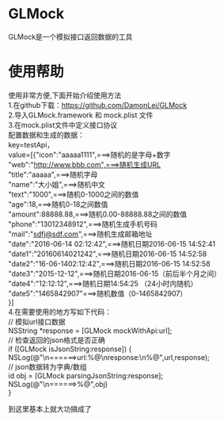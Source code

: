 # GLMock
GLMock是一个模拟接口返回数据的工具

# 使用帮助
使用非常方便,下面开始介绍使用方法<br>
1.在github下载：https://github.com/DamonLei/GLMock<br>
2.导入GLMock.framework 和 mock.plist 文件<br>
3.在mock.plist文件中定义接口协议<br>
    配置数据和生成的数据：<br>
    key=testApi，<br>
    value=[{"icon":"aaaaa1111",===>随机的是字母+数字<br>
           "web":"http://www.bbb.com",===>随机生成URL<br>
           "title":"aaaaa",===>随机字母<br>
           "name":"大小姐",===>随机中文<br>
           "text":"1000",===>随机0-1000之间的数值<br>
           "age":18,===>随机0-18之间数值<br>
           "amount":88888.88,===>随机0.00-88888.88之间的数值<br>
           "phone":"13012348912",===>随机生成手机号码<br>
           "mail":"sdfj@sdf.com",===>随机生成邮箱地址<br>
           "date":"2016-06-14 02:12:42",===>随机日期2016-06-15 14:52:41<br>
           "date1":"20160614021242",===>随机日期2016-06-15 14:52:58<br>
           "date2":"16-06-1402:12:42",===>随机日期2016-06-15 14:52:58<br>
           "date3":"2015-12-12",===>随机日期2016-06-15（前后半个月之间）<br>
           "date4":"12:12:12",===>随机日期14:54:25 （24小时内随机）<br>
           "date5":"1465842907"===>随机数值（0-1465842907）<br>
           }]<br>
4.在需要使用的地方写如下代码：<br>
    // 模拟url接口数据<br>
    NSString *response = [GLMock mockWithApi:url];<br>
    // 检查返回的json格式是否正确<br>
    if ([GLMock isJsonString:response]) {<br>
        NSLog(@"\n======>url:%@\nresponse:\n%@",url,response);<br>
        // json数据转为字典/数组<br>
        id obj = [GLMock parsingJsonString:response];<br>
        NSLog(@"\n======>%@",obj)<br>
    }

到这里基本上就大功搞成了
